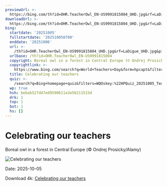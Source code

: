 ```yaml
---
previewUrl: >-
  https://bing.com/th?id=OHR.TeacherOwl_EN-US9991815804_UHD.jpg&rf=LaDigue_UHD.jpg&pid=hp&w=1024&h=576&rs=1&c=4
downloadUrl: >-
  https://bing.com/th?id=OHR.TeacherOwl_EN-US9991815804_UHD.jpg&rf=LaDigue_UHD.jpg&pid=hp&w=3840&h=2160&rs=1&c=4
bing:
  startdate: '20251005'
  fullstartdate: '202510050700'
  enddate: '20251006'
  url: >-
    /th?id=OHR.TeacherOwl_EN-US9991815804_UHD.jpg&rf=LaDigue_UHD.jpg&pid=hp&w=3840&h=2160&rs=1&c=4
  urlbase: /th?id=OHR.TeacherOwl_EN-US9991815804
  copyright: Boreal owl in a forest in Central Europe (© Ondrej Prosicky/Alamy)
  copyrightlink: >-
    https://www.bing.com/search?q=World+Teachers+Day&form=hpcapt&filters=HpDate%3a%2220251005_0700%22
  title: Celebrating our teachers
  quiz: >-
    /search?q=Bing+homepage+quiz&filters=WQOskey:%22HPQuiz_20251005_TeacherOwl%22&FORM=HPQUIZ
  wp: true
  hsh: bebab527d47ed9590611a3e56211515d
  drk: 1
  top: 1
  bot: 1
  hs: []
---
```

# Celebrating our teachers

Boreal owl in a forest in Central Europe (© Ondrej Prosicky/Alamy)

![Celebrating our teachers](https://bing.com/th?id=OHR.TeacherOwl_EN-US9991815804_UHD.jpg&rf=LaDigue_UHD.jpg&pid=hp&w=1024&h=576&rs=1&c=4)

Date: 2025-10-05

Download 4k: [Celebrating our teachers](https://bing.com/th?id=OHR.TeacherOwl_EN-US9991815804_UHD.jpg&rf=LaDigue_UHD.jpg&pid=hp&w=3840&h=2160&rs=1&c=4)
